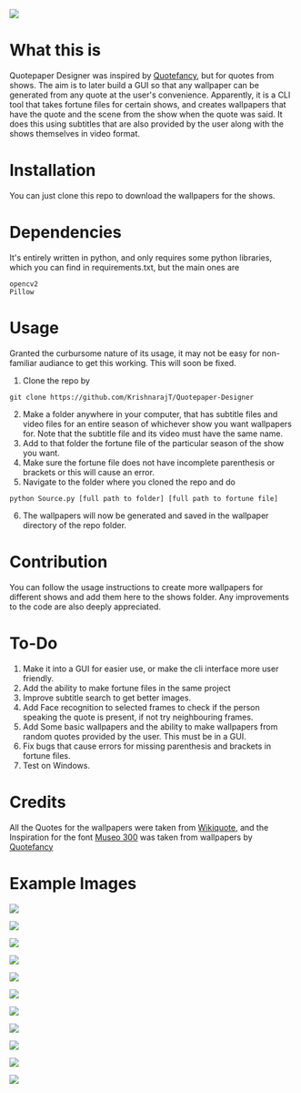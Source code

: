 ![](https://github.com/KrishnarajT/Quotepaper-Designer/blob/master/Title%20Card.png)
# What this is
Quotepaper Designer was inspired by [Quotefancy](https://quotefancy.com/), but for quotes from shows. The aim is to later build a GUI so that any wallpaper can be generated from any quote at the user's convenience. Apparently, it is a CLI tool that takes fortune files for certain shows, and creates wallpapers that have the quote and the scene from the show when the quote was said. It does this using subtitles that are also provided by the user along with the shows themselves in video format. 


# Installation
You can just clone this repo to download the wallpapers for the shows. 

# Dependencies
It's entirely written in python, and only requires some python libraries, which you can find in requirements.txt, but the main ones are
```
opencv2 
Pillow
```

# Usage
Granted the curbursome nature of its usage, it may not be easy for non-familiar audiance to get this working. This will soon be fixed. 

1. Clone the repo by
```
git clone https://github.com/KrishnarajT/Quotepaper-Designer
``` 
2. Make a folder anywhere in your computer, that has subtitle files and video files for an entire season of whichever show you want wallpapers for. Note that the subtitle file and its video must have the same name. 
3. Add to that folder the fortune file of the particular season of the show you want.
4. Make sure the fortune file does not have incomplete parenthesis or brackets or this will cause an error.
5. Navigate to the folder where you cloned the repo and do
```
python Source.py [full path to folder] [full path to fortune file]
```
6. The wallpapers will now be generated and saved in the wallpaper directory of the repo folder. 




# Contribution
You can follow the usage instructions to create more wallpapers for different shows and add them here to the shows folder. Any improvements to the code are also deeply appreciated. 

# To-Do
1. Make it into a GUI for easier use, or make the cli interface more user friendly.
2. Add the ability to make fortune files in the same project
3. Improve subtitle search to get better images. 
4. Add Face recognition to selected frames to check if the person speaking the quote is present, if not try neighbouring frames. 
5. Add Some basic wallpapers and the ability to make wallpapers from random quotes provided by the user. This must be in a GUI.
6. Fix bugs that cause errors for missing parenthesis and brackets in fortune files.
7. Test on Windows. 

# Credits

All the Quotes for the wallpapers were taken from 
[Wikiquote](https://en.wikiquote.org/wiki/Main_Page), and the 
Inspiration for the font [Museo 300](https://fonts.adobe.com/fonts/museo) was taken from wallpapers by
[Quotefancy](https://quotefancy.com/)

# Example Images
![](https://github.com/KrishnarajT/Quotepaper-Designer/blob/master/Shows/The%20Mentalist/s02%20-%2047.jpg)

![](https://github.com/KrishnarajT/Quotepaper-Designer/blob/master/Shows/Friends/Friends%20-%2014.jpg)

![](https://github.com/KrishnarajT/Quotepaper-Designer/blob/master/Shows/The%20Office/Season.2%20-%2031.jpg)

![](https://github.com/KrishnarajT/Quotepaper-Designer/blob/master/Shows/The%20Office/Season.5%20-%208..jpg)

![](https://github.com/KrishnarajT/Quotepaper-Designer/blob/master/Shows/The%20Office/Season.7%20-%205.jpg)

![](https://github.com/KrishnarajT/Quotepaper-Designer/blob/master/Shows/The%20Mentalist/s04%20-%2026.jpg)

![](https://github.com/KrishnarajT/Quotepaper-Designer/blob/master/Shows/The%20Big%20Bang%20Theory/The%20Big%20Bang%20Theory%20Season%202%20-%203.jpg)

![](https://github.com/KrishnarajT/Quotepaper-Designer/blob/master/Shows/The%20Big%20Bang%20Theory/The%20Big%20Bang%20Theory%20Season%205%20-%2024.jpg)

![](https://github.com/KrishnarajT/Quotepaper-Designer/blob/master/Shows/The%20Mentalist/s05%20-%2028.jpg)

![](https://github.com/KrishnarajT/Quotepaper-Designer/blob/master/Shows/The%20Office/Season.5%20-%201.jpg)

![](https://github.com/KrishnarajT/Quotepaper-Designer/blob/master/Shows/The%20Mentalist/s02%20-%2066.jpg)
